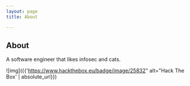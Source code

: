 ```yaml
---
layout: page 
title: About

---
```


## About
A software engineer that likes infosec and cats.

![img]({{'https://www.hackthebox.eu/badge/image/25832" alt="Hack The Box' | absolute_url}})
